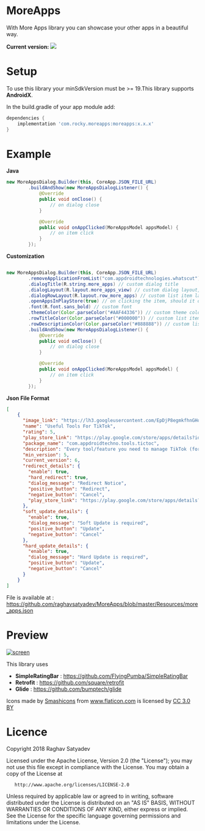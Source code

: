 # MoreApps
With More Apps library you can showcase your other apps in a beautiful way.

**Current version:**  <a href='https://bintray.com/raghavsatyadev/Maven/MoreApps/_latestVersion'><img src='https://api.bintray.com/packages/raghavsatyadev/Maven/MoreApps/images/download.svg'></a>

# Setup
To use this library your minSdkVersion must be >= 19.This library supports **AndroidX**.

In the build.gradle of your app module add:

```gradle
dependencies {
    implementation 'com.rocky.moreapps:moreapps:x.x.x'
}
```

# Example

**Java**

```java
new MoreAppsDialog.Builder(this, CoreApp.JSON_FILE_URL)
        .buildAndShow(new MoreAppsDialogListener() {
            @Override
            public void onClose() {
                // on dialog close
            }

            @Override
            public void onAppClicked(MoreAppsModel appsModel) {
                // on item click
            }
        });
```

**Customization**

```java

new MoreAppsDialog.Builder(this, CoreApp.JSON_FILE_URL)
        .removeApplicationFromList("com.appdroidtechnologies.whatscut") // to remove an application from the list, give package name here
        .dialogTitle(R.string.more_apps) // custom dialog title
        .dialogLayout(R.layout.more_apps_view) // custom dialog layout, read more instructions in it's javadoc
        .dialogRowLayout(R.layout.row_more_apps) // custom list item layout, read more instructions in it's javadoc
        .openAppsInPlayStore(true) // on clicking the item, should it open in the play store
        .font(R.font.sans_bold) // custom font
        .themeColor(Color.parseColor("#AAF44336")) // custom theme color, read more in javadoc default primary color
        .rowTitleColor(Color.parseColor("#000000")) // custom list item title color
        .rowDescriptionColor(Color.parseColor("#888888")) // custom list item description color
        .buildAndShow(new MoreAppsDialogListener() {
            @Override
            public void onClose() {
                // on dialog close
            }

            @Override
            public void onAppClicked(MoreAppsModel appsModel) {
                // on item click
            }
        });

```

**Json File Format**
```json
[
    {
      "image_link": "https://lh3.googleusercontent.com/EpDjP8egmkfhnGHoo4kII_-GInJRUE11kBg8iWAzvz5NNa_1p0VALeQbh307wFalZaDl=s180-rw",
      "name": "Useful Tools For TikTok",
      "rating": 5,
      "play_store_link": "https://play.google.com/store/apps/details?id=com.appdroidtechno.tools.tictoc",
      "package_name": "com.appdroidtechno.tools.tictoc",
      "description": "Every tool/feature you need to manage TikTok (formally Known as Musically) app.",
      "min_version": 5,
      "current_version": 6,
      "redirect_details": {
        "enable": true,
        "hard_redirect": true,
        "dialog_message": "Redirect Notice",
        "positive_button": "Redirect",
        "negative_button": "Cancel",
        "play_store_link": "https://play.google.com/store/apps/details?id=com.appdroidtechno.tools.tictoc"
      },
      "soft_update_details": {
        "enable": true,
        "dialog_message": "Soft Update is required",
        "positive_button": "Update",
        "negative_button": "Cancel"
      },
      "hard_update_details": {
        "enable": true,
        "dialog_message": "Hard Update is required",
        "positive_button": "Update",
        "negative_button": "Cancel"
      }
    }
]
```

File is available at : https://github.com/raghavsatyadev/MoreApps/blob/master/Resources/more_apps.json

# Preview

[![screen](https://raw.githubusercontent.com/raghavsatyadev/MoreApps/master/Resources/Option-1.png)](https://github.com/raghavsatyadev/MoreApps)

This library uses 

- **SimpleRatingBar** :  https://github.com/FlyingPumba/SimpleRatingBar
- **Retrofit** : https://github.com/square/retrofit
- **Glide** : https://github.com/bumptech/glide

<div>Icons made by <a href="https://www.flaticon.com/authors/smashicons" title="Smashicons">Smashicons</a> from <a href="https://www.flaticon.com/" 			    title="Flaticon">www.flaticon.com</a> is licensed by <a href="http://creativecommons.org/licenses/by/3.0/" 			    title="Creative Commons BY 3.0" target="_blank">CC 3.0 BY</a></div>


# Licence
Copyright 2018 Raghav Satyadev

   Licensed under the Apache License, Version 2.0 (the "License");
   you may not use this file except in compliance with the License.
   You may obtain a copy of the License at

       http://www.apache.org/licenses/LICENSE-2.0

   Unless required by applicable law or agreed to in writing, software
   distributed under the License is distributed on an "AS IS" BASIS,
   WITHOUT WARRANTIES OR CONDITIONS OF ANY KIND, either express or implied.
   See the License for the specific language governing permissions and
   limitations under the License.
